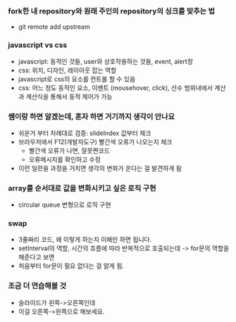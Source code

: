 ### fork한 내 repository와 원래 주인의 repository의 싱크를 맞추는 법

- git remote add upstream

### javascript vs css

- javascript: 동적인 것들, user와 상호작용하는 것들, event, alert창
- css: 위치, 디자인, 레이아웃 잡는 역할
- javascript로 css의 요소를 컨트롤 할 수 있음
- css: 어느 정도 동적인 요소, 이벤트 (mousehover, click), 산수 범위내에서 계산과 계산식을 통해서 동적 제어가 가능

### 쌤이랑 하면 알겠는데, 혼자 하면 거기까지 생각이 안나요

- 쉬운거 부터 차례대로 검증: slideIndex 값부터 체크
- 브라우저에서 F12(개발자도구) 빨간색 오류가 나오는지 체크
  - 빨간색 오류가 나면, 잘못짠코드
  - 오류메시지를 확인하고 수정
- 이런 일련을 과정을 거치면 생각의 변화가 온다는 걸 발견하게 됨

### array를 순서대로 값을 변화시키고 싶은 로직 구현

- circular queue 변형으로 로직 구현

### swap

- 3줄짜리 코드, 왜 이렇게 하는지 이해만 하면 됩니다.
- setInterval의 역할, 시간의 흐름에 따라 반복적으로 호출되는데 -> for문의 역할을 해준다고 보면
- 처음부터 for문이 필요 없다는 걸 알게 됨.

### 조금 더 연습해볼 것

- 슬라이드가 왼쪽->오른쪽인데
- 이걸 오른쪽->왼쪽으로 해보세요.
